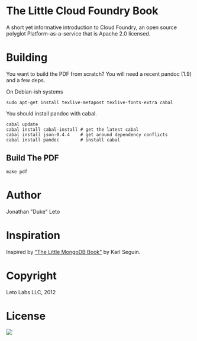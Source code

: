 # The Little Cloud Foundry Book

A short yet informative introduction to Cloud Foundry, an open source
polyglot Platform-as-a-service that is Apache 2.0 licensed.

# Building

You want to build the PDF from scratch? You will need a recent pandoc (1.9) and a few deps.

On Debian-ish systems

    sudo apt-get install texlive-metapost texlive-fonts-extra cabal

You should install pandoc with cabal.

    cabal update
    cabal install cabal-install # get the latest cabal
    cabal install json-0.4.4    # get around dependency conflicts
    cabal install pandoc        # install cabal


## Build The PDF

    make pdf

# Author

Jonathan "Duke" Leto

# Inspiration

Inspired by ["The Little MongoDB Book"](https://github.com/karlseguin/the-little-mongodb-book) by Karl Seguin.

# Copyright

Leto Labs LLC, 2012

# License

<a href="http://creativecommons.org/licenses/by-nc-sa/3.0/legalcode">
<img src="http://i.creativecommons.org/l/by-nc-sa/3.0/88x31.png">
</a>
